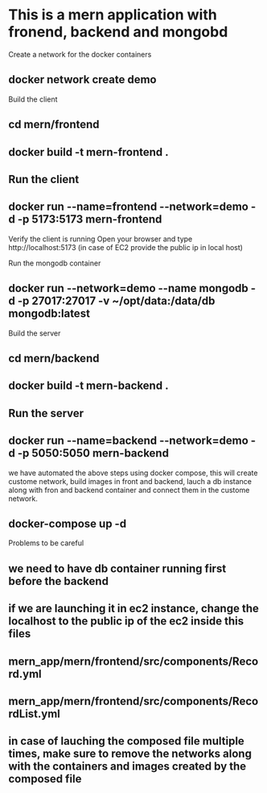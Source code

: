 # This is a mern application with fronend, backend and mongobd 

Create a network for the docker containers
## docker network create demo

Build the client
## cd mern/frontend
## docker build -t mern-frontend .
## Run the client
## docker run --name=frontend --network=demo -d -p 5173:5173 mern-frontend

Verify the client is running
Open your browser and type http://localhost:5173 (in case of EC2 provide the public ip in local host)

Run the mongodb container
## docker run --network=demo --name mongodb -d -p 27017:27017 -v ~/opt/data:/data/db mongodb:latest

Build the server
## cd mern/backend
## docker build -t mern-backend .
## Run the server
## docker run --name=backend --network=demo -d -p 5050:5050 mern-backend

we have automated the above steps using docker compose, this will create custome network, build images in front and backend, lauch a db instance along with fron and backend container and connect them in the custome network.
## docker-compose up -d


Problems to be careful
## we need to have db container running first before the backend

## if we are launching it in ec2 instance, change the localhost to the public ip of the ec2 inside this files
## mern_app/mern/frontend/src/components/Record.yml
## mern_app/mern/frontend/src/components/RecordList.yml

## in case of lauching the composed file multiple times, make sure to remove the networks along with the containers and images created by the composed file 
